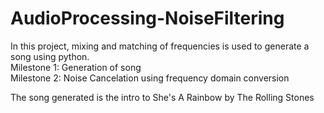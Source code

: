 # AudioProcessing-NoiseFiltering
In this project, mixing and matching of frequencies is used to generate a song using python. <br />
Milestone 1: Generation of song <br />
Milestone 2: Noise Cancelation using frequency domain conversion <br />

The song generated is the intro to She's A Rainbow by The Rolling Stones

